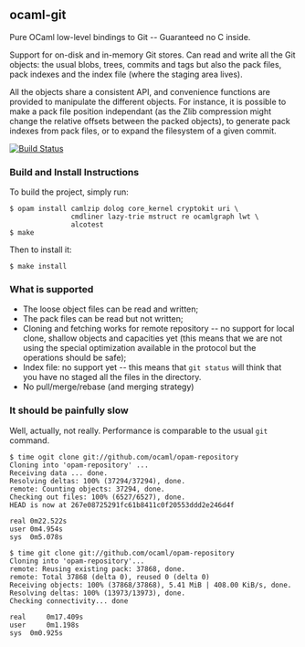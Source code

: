 ## ocaml-git

Pure OCaml low-level bindings to Git -- Guaranteed no C inside.

Support for on-disk and in-memory Git stores. Can read and write all
the Git objects: the usual blobs, trees, commits and tags but also the
pack files, pack indexes and the index file (where the staging area
lives).

All the objects share a consistent API, and convenience functions are
provided to manipulate the different objects. For instance, it is
possible to make a pack file position independant (as the Zlib
compression might change the relative offsets between the packed
objects), to generate pack indexes from pack files, or to expand
the filesystem of a given commit.

[![Build Status](https://travis-ci.org/samoht/ocaml-git.png?branch=master)](https://travis-ci.org/samoht/ocaml-git)

### Build and Install Instructions

To build the project, simply run:
```
$ opam install camlzip dolog core_kernel cryptokit uri \
               cmdliner lazy-trie mstruct re ocamlgraph lwt \
               alcotest
$ make
```

Then to install it:
```
$ make install
```

### What is supported

* The loose object files can be read and written;
* The pack files can be read but not written;
* Cloning and fetching works for remote repository --
  no support for local clone, shallow objects and
  capacities yet (this means that we are not using
  the special optimization available in the protocol
  but the operations should be safe);
* Index file: no support yet -- this means that `git status`
   will think that you have no staged all the files in the
   directory.
* No pull/merge/rebase (and merging strategy)

### It should be painfully slow

Well, actually, not really. Performance is comparable to the
usual `git` command.

```
$ time ogit clone git://github.com/ocaml/opam-repository
Cloning into 'opam-repository' ...
Receiving data ... done.
Resolving deltas: 100% (37294/37294), done.
remote: Counting objects: 37294, done.
Checking out files: 100% (6527/6527), done.
HEAD is now at 267e08725291fc61b8411c0f20553ddd2e246d4f

real 0m22.522s
user 0m4.954s
sys  0m5.078s
```

```
$ time git clone git://github.com/ocaml/opam-repository
Cloning into 'opam-repository'...
remote: Reusing existing pack: 37868, done.
remote: Total 37868 (delta 0), reused 0 (delta 0)
Receiving objects: 100% (37868/37868), 5.41 MiB | 408.00 KiB/s, done.
Resolving deltas: 100% (13973/13973), done.
Checking connectivity... done

real	 0m17.409s
user	 0m1.198s
sys	 0m0.925s
```

